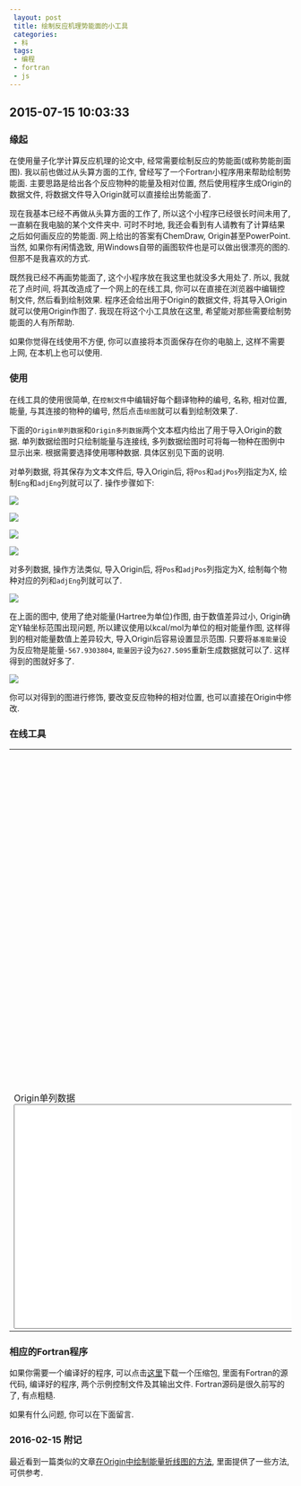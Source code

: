```yaml
---
 layout: post
 title: 绘制反应机理势能面的小工具
 categories:
 - 科
 tags:
 - 编程
 - fortran
 - js
---
```


## 2015-07-15 10:03:33

### 缘起

在使用量子化学计算反应机理的论文中, 经常需要绘制反应的势能面(或称势能剖面图).
我以前也做过从头算方面的工作, 曾经写了一个Fortran小程序用来帮助绘制势能面.
主要思路是给出各个反应物种的能量及相对位置, 然后使用程序生成Origin的数据文件, 将数据文件导入Origin就可以直接绘出势能面了.

现在我基本已经不再做从头算方面的工作了, 所以这个小程序已经很长时间未用了, 一直躺在我电脑的某个文件夹中.
可时不时地, 我还会看到有人请教有了计算结果之后如何画反应的势能面. 网上给出的答案有ChemDraw, Origin甚至PowerPoint.
当然, 如果你有闲情逸致, 用Windows自带的画图软件也是可以做出很漂亮的图的. 但那不是我喜欢的方式.

既然我已经不再画势能面了, 这个小程序放在我这里也就没多大用处了. 所以, 我就花了点时间, 将其改造成了一个网上的在线工具,
你可以在直接在浏览器中编辑控制文件, 然后看到绘制效果. 程序还会给出用于Origin的数据文件, 将其导入Origin就可以使用Origin作图了.
我现在将这个小工具放在这里, 希望能对那些需要绘制势能面的人有所帮助.

如果你觉得在线使用不方便, 你可以直接将本页面保存在你的电脑上, 这样不需要上网, 在本机上也可以使用.

### 使用

在线工具的使用很简单, 在`控制文件`中编辑好每个翻译物种的编号, 名称, 相对位置, 能量, 与其连接的物种的编号, 然后点击`绘图`就可以看到绘制效果了.

下面的`Origin单列数据`和`Origin多列数据`两个文本框内给出了用于导入Origin的数据.
单列数据绘图时只绘制能量与连接线, 多列数据绘图时可将每一物种在图例中显示出来.
根据需要选择使用哪种数据. 具体区别见下面的说明.

对单列数据, 将其保存为文本文件后, 导入Origin后, 将`Pos`和`adjPos`列指定为X, 绘制`Eng`和`adjEng`列就可以了.
操作步骤如下:

![](https://jerkwin.github.io/pic/drawPES_1.png)

![](https://jerkwin.github.io/pic/drawPES_2.png)

![](https://jerkwin.github.io/pic/drawPES_3.png)

![](https://jerkwin.github.io/pic/drawPES_4.png)

对多列数据, 操作方法类似, 导入Origin后, 将`Pos`和`adjPos`列指定为X, 绘制每个物种对应的列和`adjEng`列就可以了.

![](https://jerkwin.github.io/pic/drawPES_5.png)

在上面的图中, 使用了绝对能量(Hartree为单位)作图, 由于数值差异过小, Origin确定Y轴坐标范围出现问题, 所以建议使用以kcal/mol为单位的相对能量作图,
这样得到的相对能量数值上差异较大, 导入Origin后容易设置显示范围.
只要将`基准能量`设为反应物是能量`-567.9303804`, `能量因子`设为`627.5095`重新生成数据就可以了. 这样得到的图就好多了.

![](https://jerkwin.github.io/pic/drawPES_6.png)

你可以对得到的图进行修饰, 要改变反应物种的相对位置, 也可以直接在Origin中修改.

### 在线工具

<table>
<tr>
	<td><div id="echarts" style="height:600px; width:600px"></div></td>
	<td>控制文件(编号, 名称, 位置, 能量, 连接编号)<BR>
		<textarea id="input" style="width:600px; height:550px;"></textarea><BR>
		基准能量: <input type="text" id="subEng" value="0">
		能量因子: <input type="text" id="facEng" value="1">
		<input type="button" id="btn" value="绘图" onClick="plot()">
	</td>
</tr>
<tr>
	<td>Origin单列数据<BR><textarea id="singCol" style="width:600px; height:400px;"></textarea></td>
	<td>Origin多列数据<BR><textarea id="multCol" style="width:600px; height:400px;"></textarea></td>
</tr>
</table>

<script src="http://echarts.baidu.com/build/dist/echarts.js"></script>

<script>
var myChart, option
require.config({ paths: {echarts: 'http://echarts.baidu.com/build/dist'} });
require( ['echarts', 'echarts/chart/line'],
	function (ec) {
		myChart = ec.init(document.getElementById('echarts'));
		option = {
			title: { text: '反应势能面' },
			legend: { data:['相对能量'] },
			tooltip: {trigger:'axis'},
			toolbox: {
				show: true,
				feature: {
					mark: {show: true},
					dataZoom: {show: true},
					dataView: {show: true, readOnly: false},
					magicType: {show: true, type: ['bar','line']},
					restore: {show: true},
					saveAsImage: {show: true}
				}
			},
			dataZoom: { show: true, realtime: true, start: 0, end: 100 },
			xAxis: [ {type:'value', axisLine:{show: false}, axisLabel: {formatter: '{value}'}} ],
			yAxis: [ {type:'value', axisLabel: {formatter: '{value}'} } ],
			series: [
				{ name:'相对能量', type:'line', data: [ [0,0] ] }
			]
		};
		myChart.setOption(option);
	}
);

var $=function(id){return document.getElementById(id)};

$('input').value=
 "1   Rea     0   -567.9303804 2 5 8 11"
+"\n2   IM-1_1  1   -567.9351594 3"
+"\n3   TS-1    2   -567.9289591 4"
+"\n4   IM-1_61 3   -567.9852427  "
+"\n5   IM-2_1  1   -567.9365541 6"
+"\n6   TS-2    2   -567.9268951 7"
+"\n7   IM-2_61 3   -567.9480452 "
+"\n8   IM-3_61 1   -567.9364975 9"
+"\n9   TS-3    2   -567.9364548 10"
+"\n10  IM-3_1  3   -567.9568412 "
+"\n11  IM-4_1  1   -567.9309362 12"
+"\n12  TS-4    2   -567.920802  13"
+"\n13  IM-4_61 3   -567.94818 "

function plot() {
	$('btn').value='正在绘图...'

	var txt=$('input').value.replace(/^\s*\n*/,"").replace(/\s*\n*$/,"").replace(/\s+[\n|$]/g,"\n"),
		txt=txt.split("\n"),
		molNum=txt.length,
		subEng=$('subEng').value,
		facEng=$('facEng').value

	var i, j, idx, jdx, data, adjNum, eng, minEng=1E99, maxEng=-1E99,
		molIdx=[], molEng=[], molLab=[], minPos=[], maxPos=[], molAdj=[], txtEng=[], txtAdj=[]

	option.series=[]
	for(i=0; i<molNum; i++) {
		data=txt[i].split(/\s+/)
		idx=data[0]
		molIdx[i]=idx
		molLab[idx]=data[1]
		minPos[idx]=parseFloat(data[2])
		eng=(parseFloat(data[3])-subEng)*facEng
		molEng[idx]=eng
		molAdj[idx]=data.slice(4)
		maxPos[idx]=minPos[idx]+.5
		if(eng>maxEng) maxEng=eng
		if(eng<minEng) minEng=eng
		option.series.push({name: molLab[idx], type:'line', data: [ [minPos[idx],molEng[idx]],[maxPos[idx],molEng[idx]] ]})
	}
	option.yAxis[0].min=minEng
	option.yAxis[0].max=maxEng

	for(i=0; i<molNum; i++) {
		idx=molIdx[i]
		for(j=0; j<molAdj[idx].length; j++) {
			jdx=molAdj[idx][j]
			if(jdx) option.series.push({name: molLab[idx]+"-"+molLab[jdx], type:'line', itemStyle:{normal:{ lineStyle:{ color: '#000000' } }}, data: [ [maxPos[idx],molEng[idx]],[minPos[jdx],molEng[jdx]] ]})
		}
	}

	$('btn').value='绘图'

	for(i=0; i<molNum; i++) {
		idx=molIdx[i]
		txtEng[2*i-1] = molLab[idx]+','+minPos[idx]+','+molEng[idx]
		txtEng[2*i  ] = molLab[idx]+','+maxPos[idx]+','+molEng[idx]
	}

	adjNum=0
	for(i=0; i<molNum; i++) {
		idx=molIdx[i]
		for(j=0; j<molAdj[idx].length; j++) {
			jdx=molAdj[idx][j]
			txt = molLab[idx]+'->'+molLab[jdx]+','
			txtAdj[2*adjNum-1] = txt+maxPos[idx]+','+molEng[idx]
			txtAdj[2*adjNum  ] = txt+minPos[jdx]+','+molEng[jdx]
			adjNum++
		}
	}

	$('singCol').value=" "
		+"\n Lab,Pos,Eng,adjLab,adjPos,AdjEng"
		+"\n --,--,--,--,--,--"
		+"\n --,--,--,--,--,--"
		+"\n --,--,--,--,--,--"
		+"\n --,--,--,--,--,--"

	j=Math.min(molNum, adjNum)
	for(i=0; i<j; i++) {
		$('singCol').value +=
			 "\n"+txtEng[2*i-1]+","+txtAdj[2*i-1]
			+"\n"+txtEng[2*i  ]+","+txtAdj[2*i  ]
			+"\n--,--,--,--,--,--"
	}

	if(molNum>adjNum) {
		for(i=j; i<molNum; i++) {
			$('singCol').value +=
			 "\n"+txtEng[2*i-1]+",,,"
			+"\n"+txtEng[2*i  ]+",,,"
			+"\n--,--,--,--,--,--"
		}
	} else {
		for(i=j; i<adjNum; i++) {
			$('singCol').value +=
				 "\n,,,"+txtAdj[2*i-1]
				+"\n,,,"+txtAdj[2*i  ]
				+"\n--,--,--,--,--,--"
		}
	}

	var coma=[]
	i=molNum+10; while(i--) coma[i]=''

	txt = ''
	for(i=0; i<molNum; i++) { txt += molLab[molIdx[i]]+',' }
	$('multCol').value = "\nLab,Pos,"+txt+'Lab,adjPos,adjEng'

	txt="\n"+coma.slice(0, molNum+6)
	$('multCol').value += txt+txt+txt+txt

	for(i=0; i<molNum; i++) {
		idx=molIdx[i]
		txt=coma.slice(0,i+1)+molEng[idx]+coma.slice(0, molNum-i)
		txtEng[2*i-1] = molLab[idx]+','+minPos[idx]+","+txt
		txtEng[2*i  ] = molLab[idx]+','+maxPos[idx]+","+txt
	}

	txt="\n"+coma.slice(0, molNum+5)
	j=Math.min(molNum, adjNum)
	for(i=0; i<j; i++) {
		$('multCol').value +=
			 "\n"+txtEng[2*i-1]+","+txtAdj[2*i-1]
			+"\n"+txtEng[2*i  ]+","+txtAdj[2*i  ]
			+txt
	}

	if(molNum>adjNum) {
		for(i=j; i<molNum; i++) {
			$('multCol').value +=
				 "\n"+txtEng[2*i-1]+",,,"
				+"\n"+txtEng[2*i  ]+",,,"
				+"\n"+coma.slice(0, molNum+2)
		}
	} else {
		for(i=j; i<adjNum; i++) {
			$('multCol').value +=
				 txt+txtAdj[2*i-1]
				+txt+txtAdj[2*i  ]
				+txt
		}
	}

	require('echarts').init(document.getElementById('echarts')).setOption(option);
	myChart.setOption(option);
}
</script>

### 相应的Fortran程序

如果你需要一个编译好的程序, 可以点击[这里](/prog/drawPES.zip)下载一个压缩包, 里面有Fortran的源代码, 编译好的程序, 两个示例控制文件及其输出文件.
Fortran源码是很久前写的了, 有点粗糙.

如果有什么问题, 你可以在下面留言.

### 2016-02-15 附记

最近看到一篇类似的文章[在Origin中绘制能量折线图的方法](http://sobereva.com/320), 里面提供了一些方法, 可供参考.
